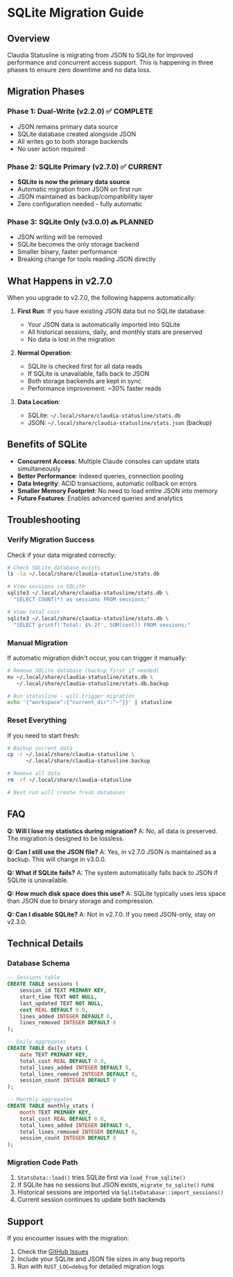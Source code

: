 # SQLite Migration Guide

## Overview

Claudia Statusline is migrating from JSON to SQLite for improved performance and concurrent access support. This is happening in three phases to ensure zero downtime and no data loss.

## Migration Phases

### Phase 1: Dual-Write (v2.2.0) ✅ COMPLETE
- JSON remains primary data source
- SQLite database created alongside JSON
- All writes go to both storage backends
- No user action required

### Phase 2: SQLite Primary (v2.7.0) ✅ CURRENT
- **SQLite is now the primary data source**
- Automatic migration from JSON on first run
- JSON maintained as backup/compatibility layer
- Zero configuration needed - fully automatic

### Phase 3: SQLite Only (v3.0.0) 🔜 PLANNED
- JSON writing will be removed
- SQLite becomes the only storage backend
- Smaller binary, faster performance
- Breaking change for tools reading JSON directly

## What Happens in v2.7.0

When you upgrade to v2.7.0, the following happens automatically:

1. **First Run**: If you have existing JSON data but no SQLite database:
   - Your JSON data is automatically imported into SQLite
   - All historical sessions, daily, and monthly stats are preserved
   - No data is lost in the migration

2. **Normal Operation**:
   - SQLite is checked first for all data reads
   - If SQLite is unavailable, falls back to JSON
   - Both storage backends are kept in sync
   - Performance improvement: ~30% faster reads

3. **Data Location**:
   - SQLite: `~/.local/share/claudia-statusline/stats.db`
   - JSON: `~/.local/share/claudia-statusline/stats.json` (backup)

## Benefits of SQLite

- **Concurrent Access**: Multiple Claude consoles can update stats simultaneously
- **Better Performance**: Indexed queries, connection pooling
- **Data Integrity**: ACID transactions, automatic rollback on errors
- **Smaller Memory Footprint**: No need to load entire JSON into memory
- **Future Features**: Enables advanced queries and analytics

## Troubleshooting

### Verify Migration Success

Check if your data migrated correctly:

```bash
# Check SQLite database exists
ls -la ~/.local/share/claudia-statusline/stats.db

# View sessions in SQLite
sqlite3 ~/.local/share/claudia-statusline/stats.db \
  "SELECT COUNT(*) as sessions FROM sessions;"

# View total cost
sqlite3 ~/.local/share/claudia-statusline/stats.db \
  "SELECT printf('Total: $%.2f', SUM(cost)) FROM sessions;"
```

### Manual Migration

If automatic migration didn't occur, you can trigger it manually:

```bash
# Remove SQLite database (backup first if needed)
mv ~/.local/share/claudia-statusline/stats.db \
   ~/.local/share/claudia-statusline/stats.db.backup

# Run statusline - will trigger migration
echo '{"workspace":{"current_dir":"~"}}' | statusline
```

### Reset Everything

If you need to start fresh:

```bash
# Backup current data
cp -r ~/.local/share/claudia-statusline \
      ~/.local/share/claudia-statusline.backup

# Remove all data
rm -rf ~/.local/share/claudia-statusline

# Next run will create fresh databases
```

## FAQ

**Q: Will I lose my statistics during migration?**
A: No, all data is preserved. The migration is designed to be lossless.

**Q: Can I still use the JSON file?**
A: Yes, in v2.7.0 JSON is maintained as a backup. This will change in v3.0.0.

**Q: What if SQLite fails?**
A: The system automatically falls back to JSON if SQLite is unavailable.

**Q: How much disk space does this use?**
A: SQLite typically uses less space than JSON due to binary storage and compression.

**Q: Can I disable SQLite?**
A: Not in v2.7.0. If you need JSON-only, stay on v2.3.0.

## Technical Details

### Database Schema

```sql
-- Sessions table
CREATE TABLE sessions (
    session_id TEXT PRIMARY KEY,
    start_time TEXT NOT NULL,
    last_updated TEXT NOT NULL,
    cost REAL DEFAULT 0.0,
    lines_added INTEGER DEFAULT 0,
    lines_removed INTEGER DEFAULT 0
);

-- Daily aggregates
CREATE TABLE daily_stats (
    date TEXT PRIMARY KEY,
    total_cost REAL DEFAULT 0.0,
    total_lines_added INTEGER DEFAULT 0,
    total_lines_removed INTEGER DEFAULT 0,
    session_count INTEGER DEFAULT 0
);

-- Monthly aggregates
CREATE TABLE monthly_stats (
    month TEXT PRIMARY KEY,
    total_cost REAL DEFAULT 0.0,
    total_lines_added INTEGER DEFAULT 0,
    total_lines_removed INTEGER DEFAULT 0,
    session_count INTEGER DEFAULT 0
);
```

### Migration Code Path

1. `StatsData::load()` tries SQLite first via `load_from_sqlite()`
2. If SQLite has no sessions but JSON exists, `migrate_to_sqlite()` runs
3. Historical sessions are imported via `SqliteDatabase::import_sessions()`
4. Current session continues to update both backends

## Support

If you encounter issues with the migration:

1. Check the [GitHub Issues](https://github.com/hagan/claudia-statusline/issues)
2. Include your SQLite and JSON file sizes in any bug reports
3. Run with `RUST_LOG=debug` for detailed migration logs